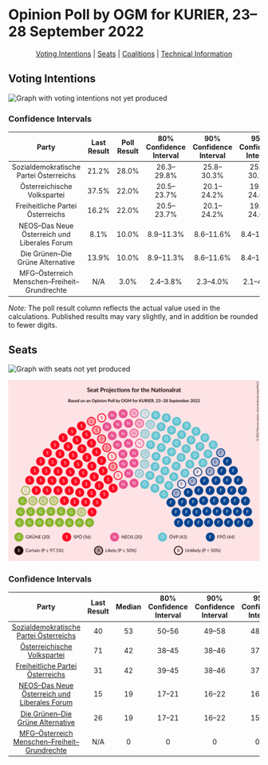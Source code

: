# Opinion Poll by OGM for KURIER, 23–28 September 2022

<p align="center"><a href="#voting-intentions">Voting Intentions</a> | <a href="#seats">Seats</a> | <a href="#coalitions">Coalitions</a> | <a href="#technical-information">Technical Information</a></p>

## Voting Intentions

![Graph with voting intentions not yet produced](2022-09-28-OGM.png "Voting Intentions")

### Confidence Intervals

| Party | Last Result | Poll Result | 80% Confidence Interval | 90% Confidence Interval | 95% Confidence Interval | 99% Confidence Interval |
|:-----:|:-----------:|:-----------:|:-----------------------:|:-----------------------:|:-----------------------:|:-----------------------:|
| Sozialdemokratische Partei Österreichs | 21.2% | 28.0% | 26.3–29.8% |25.8–30.3% |25.4–30.7% |24.6–31.6% |
| Österreichische Volkspartei | 37.5% | 22.0% | 20.5–23.7% |20.1–24.2% |19.7–24.6% |19.0–25.4% |
| Freiheitliche Partei Österreichs | 16.2% | 22.0% | 20.5–23.7% |20.1–24.2% |19.7–24.6% |19.0–25.4% |
| NEOS–Das Neue Österreich und Liberales Forum | 8.1% | 10.0% | 8.9–11.3% |8.6–11.6% |8.4–11.9% |7.9–12.6% |
| Die Grünen–Die Grüne Alternative | 13.9% | 10.0% | 8.9–11.3% |8.6–11.6% |8.4–11.9% |7.9–12.6% |
| MFG–Österreich Menschen–Freiheit–Grundrechte | N/A | 3.0% | 2.4–3.8% |2.3–4.0% |2.1–4.2% |1.9–4.6% |

*Note:* The poll result column reflects the actual value used in the calculations. Published results may vary slightly, and in addition be rounded to fewer digits.

## Seats

![Graph with seats not yet produced](2022-09-28-OGM-seats.png "Seats")

![Graph with seating plan not yet produced](2022-09-28-OGM-seating-plan.png "Seating Plan")

### Confidence Intervals

| Party | Last Result | Median | 80% Confidence Interval | 90% Confidence Interval | 95% Confidence Interval | 99% Confidence Interval |
|:-----:|:-----------:|:------:|:-----------------------:|:-----------------------:|:-----------------------:|:-----------------------:|
| <a href="#sozialdemokratische-partei-österreichs">Sozialdemokratische Partei Österreichs</a> | 40 | 53 | 50–56 |49–58 |48–59 |46–61 |
| <a href="#österreichische-volkspartei">Österreichische Volkspartei</a> | 71 | 42 | 38–45 |38–46 |37–47 |36–48 |
| <a href="#freiheitliche-partei-österreichs">Freiheitliche Partei Österreichs</a> | 31 | 42 | 39–45 |38–46 |37–47 |36–48 |
| <a href="#neos–das-neue-österreich-und-liberales-forum">NEOS–Das Neue Österreich und Liberales Forum</a> | 15 | 19 | 17–21 |16–22 |16–22 |15–24 |
| <a href="#die-grünen–die-grüne-alternative">Die Grünen–Die Grüne Alternative</a> | 26 | 19 | 17–21 |16–22 |15–22 |15–24 |
| <a href="#mfg–österreich-menschen–freiheit–grundrechte">MFG–Österreich Menschen–Freiheit–Grundrechte</a> | N/A | 0 | 0 |0 |0–7 |0–8 |

